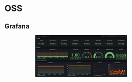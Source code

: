 # OSS

## Grafana

<p align="middle">
    <img src="/Docs/Images/OSS/OSS1.PNG" alt="Dishpointer" width="60%" height="60%">
</p>

